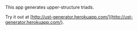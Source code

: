 This app generates upper-structure triads.

Try it out at [http://ust-generator.herokuapp.com/](http://ust-generator.herokuapp.com/).

